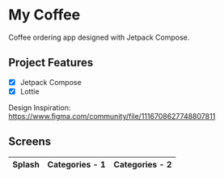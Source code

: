 # My Coffee
Coffee ordering app designed with Jetpack Compose.

## Project Features
- [x] Jetpack Compose
- [x] Lottie

Design Inspiration: https://www.figma.com/community/file/1116708627748807811

## Screens
| Splash | Categories - 1 | Categories - 2 |
| ----- | ----- | ----- |
